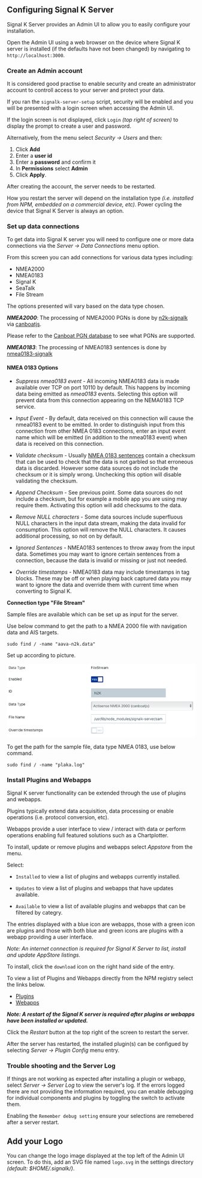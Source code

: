 ## Configuring Signal K Server

Signal K Server provides an Admin UI to allow you to easily configure your installation. 

Open the Admin UI using a web browser on the device where Signal K server is installed (if the defaults have not been changed) by navigating to `http://localhost:3000`.

### Create an Admin account

It is considered good practise to enable security and create an administrator account to controll access to your server and protect your data.

If you ran the `signalk-server-setup` script, security will be enabled and you will be presented with a login screen when accessing the Admin UI.

If the login screen is not displayed, click `Login` _(top right of screen)_ to display the prompt to create a user and password.

Alternatively, from the menu select _Security -> Users_ and then:

1. Click **Add**
1. Enter a **user id**
1. Enter a **password** and confirm it
1. In **Permissions** select **Admin**
1. Click **Apply**.


After creating the account, the server needs to be restarted.

How you restart the server will depend on the installation type _(i.e. installed from NPM, embedded on a commercial device, etc)_. Power cycling the device that Signal K Server is always an option.

### Set up data connections

To get data into Signal K server you will need to configure one or more data connections via the _Server -> Data Connections_ menu option.

From this screen you can add connections for various data types including:
- NMEA2000
- NMEA0183
- Signal K
- SeaTalk
- File Stream

The options presented will vary based on the data type chosen.

**_NMEA2000_**: The processing of NMEA2000 PGNs is done by [n2k-signalk](https://github.com/SignalK/n2k-signalk) via [canboatjs](https://github.com/canboat/canboatjs).

Please refer to the [Canboat PGN database](https://canboat.github.io/canboat/canboat.html) to see what PGNs are supported.

**_NMEA0183_**: The processing of NMEA0183 sentences is done by [nmea0183-signalk](https://github.com/SignalK/signalk-parser-nmea0183)

#### NMEA 0183 Options

- _Suppress nmea0183 event_ - All incoming NMEA0183 data is made available over TCP on port 10110 by default. This happens by incoming data being emitted as _nmea0183_ events. Selecting this option will prevent data from this connection appearing on the NEMA0183 TCP service.

- _Input Event_ - By default, data received on this connection will cause the nmea0183 event to be emitted. In order to distinguish input from this connection from other NMEA 0183 connections, enter an input event name which will be emitted (in addition to the nmea0183 event) when data is received on this connection.

- _Validate checksum_ - Usually [NMEA 0183 sentences](https://en.wikipedia.org/wiki/NMEA_0183) contain a checksum that can be used to check that the data is not garbled so that erroneous data is discarded. However some data sources do not include the checksum or it is simply wrong. Unchecking this option will disable validating the checksum.

- _Append Checksum_ - See previous point. Some data sources do not include a checksum, but for example a mobile app you are using may require them. Activating this option will add checksums to the data.

- _Remove NULL characters_ - Some data sources include superfluous NULL characters in the input data stream, making the data invalid for consumption. This option will remove the NULL characters. It causes additional processing, so not on by default.

- _Ignored Sentences_ - NMEA0183 sentences to throw away from the input data. Sometimes you may want to ignore certain sentences from a connection, because the data is invalid or missing or just not needed.

- _Override timestamps_ - NMEA0183 data may include timestamps in tag blocks. These may be off or when playing back captured data you may want to ignore the data and override them with current time when converting to Signal K.

**Connection type "File Stream"**

Sample files are available which can be set up as input for the server.

Use below command to get the path to a NMEA 2000 file with navigation data and AIS targets.

```
sudo find / -name "aava-n2k.data"
```
Set up according to picture.

![SK_N2K_file](./SK_file_stream_N2K.png)

To get the path for the sample file, data type NMEA 0183, use below command.

```
sudo find / -name "plaka.log"
```
### Install Plugins and Webapps

Signal K server functionality can be extended through the use of plugins and webapps.

Plugins typically extend data acquisition, data processing or enable operations (i.e. protocol conversion, etc).

Webapps provide a user interface to view / interact with data or perform operations enabling full featured solutions such as a Chartplotter.

To install, update or remove plugins and webapps select _Appstore_ from the menu.

Select:

- `Installed` to view a list of plugins and webapps currently installed.

- `Updates` to view a list of plugins and webapps that have updates available.

- `Available` to view a list of available plugins and webapps that can be filtered by categry.

The entries displayed with a blue icon are webapps, those with a green icon are plugins and those with both blue and green icons are plugins with a webapp providing a user interface.

_Note: An internet connection is required for Signal K Server to list, install and update AppStore listings._

To install, click the `download` icon on the right hand side of the entry.

To view a list of Plugins and Webapps directly from the NPM registry select the links below.

  * [Plugins](https://www.npmjs.com/search?q=keywords%3Asignalk-node-server-plugin)
  * [Webapps](https://www.npmjs.com/search?q=keywords:signalk-webapp)

**_Note: A restart of the Signal K server is required after plugins or webapps have been installed or updated._**

Click the _Restart_ button at the top right of the screen to restart the server.

After the server has restarted, the installed plugin(s) can be configued by selecting _Server -> Plugin Config_ menu entry.


### Trouble shooting and the Server Log

If things are not working as expected after installing a plugin or webapp, select _Server -> Server Log_ to view the server's log. If the errors logged there are not providing the information required, you can enable  debugging for individual components and plugins by toggling the switch to activate them.

Enabling the `Remember debug setting` ensure your selections are remebered after a server restart.

## Add your Logo

You can change the logo image displayed at the top left of the Admin UI screen.
To do this, add an SVG file named `logo.svg` in the settings directory _(default: $HOME/.signalk/)_.
